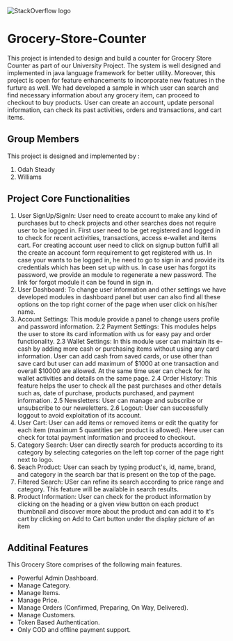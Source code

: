 ![StackOverflow logo](https://www.stackoverflowbusiness.com/hubfs/B2B-SO/images/logo-so-PRINT-4.png)

# Grocery-Store-Counter
This project is intended to design and build a counter for Grocery Store Counter as part of our University Project. The system is well designed and implemented in java language framework for better utility. Moreover, this project is open for feature enhancements to incorporate new features in the furture as well. We had developed a sample in which user can search and find necessary information about any grocery item, can proceed to checkout to buy products. User can create an account, update personal information, can check its past activities, orders and transactions, and cart items.


## Group Members
  This project is designed and implemented by : 
  1. Odah Steady
  2. Williams

## Project Core Functionalities
  1. User SignUp/SignIn: User need to create account to make any kind of purchases but to check projects and other searches does not require user to be logged in. First user need to be get registered and logged in to check for recent activities, transactions, access e-wallet and items cart. For creating account user need to click on signup button fulfill all the create an account form requirement to get registered with us. In case your wants to be logged in, he need to go to sign in and provide its credentials which has been set up with us. In case user has forgot its password, we provide an module to regenerate a new password. The link for forgot module it can be found in sign in.
  2. User Dashboard: To change user information and other settings we have developed modules in dashboard panel but user can also find all these options on the top right corner of the page when user click on his/her name.
  3. Account Settings: This module provide a panel to change users profile and password information. 2.2 Payment Settings: This modules helps the user to store its card information with us for easy pay and order functionality. 2.3 Wallet Settings: In this module user can maintain its e-cash by adding more cash or purchasing items without using any card information. User can add cash from saved cards, or use other than save card but user can add maximum of $1000 at one transaction and overall $10000 are allowed. At the same time user can check for its wallet activities and details on the same page. 2.4 Order History: This feature helps the user to check all the past purchases and other details such as, date of purchase, products purchased, and payment information. 2.5 Newsletters: User can manage and subscribe or unsubscribe to our neweletters. 2.6 Logout: User can successfully loggout to avoid exploitation of its account.
  4. User Cart: User can add items or removed items or edit the quatity for each item (maximum 5 quantities per product is allowed). Here user can check for total payment information and proceed to checkout.
  5. Category Search: User can directly search for products according to its category by selecting categories on the left top corner of the page right next to logo.
  6. Seach Product: User can seach by typing product's, id, name, brand, and category in the search bar that is present on the top of the page.
  7. Filtered Search: USer can refine its search according to price range and category. This feature will be available in search results.
  8. Product Information: User can check for the product information by clicking on the heading or a given view button on each product thumbnail and discover more about the product and can add it to it's cart by clicking on Add to Cart button under the display picture of an item





## Additinal Features
  This Grocery Store comprises of the following main features.
  * Powerful Admin Dashboard.
  * Manage Category.
  * Manage Items.
  * Manage Price.
  * Manage Orders (Confirmed, Preparing, On Way, Delivered).
  * Manage Customers.
  * Token Based Authentication.
  * Only COD and offline payment support.
  

